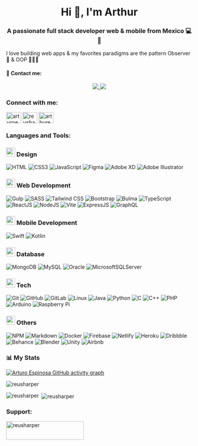 <h1 align="center">Hi 👋, I'm Arthur</h1>
<h3 align="center">A passionate full stack developer web & mobile from Mexico 💻📱</h3>

I love building web apps & my favorites paradigms are the pattern Observer 👀 & OOP 🧑🏻‍💻

#### 📩 Contact me: 
<div align="center">
    <a href="https://www.linkedin.com/in/mar%C3%ADa-m-b81bbb1b8/" target="_blank">
        <img src="https://img.shields.io/badge/LinkedIn-%23181818?logo=linkedin&style=for-the-badge"/>
    </a>
    <a href="mailto:reusharper@comunidad.unam.mx" target="_blank">
        <img src="https://img.shields.io/badge/Microsoft_Outlook-0078D4?style=for-the-badge&logo=microsoft-outlook&logoColor=white"/>
    </a>
</div>

<h3 align="left">Connect with me:</h3>
<p align="left">
<a href="https://linkedin.com/in/arturoeg" target="blank"><img align="center" src="https://raw.githubusercontent.com/rahuldkjain/github-profile-readme-generator/master/src/images/icons/Social/linked-in-alt.svg" alt="arturoeg" height="30" width="40" /></a>
<a href="https://dribbble.com/reusharper" target="blank"><img align="center" src="https://raw.githubusercontent.com/rahuldkjain/github-profile-readme-generator/master/src/images/icons/Social/dribbble.svg" alt="reusharper" height="30" width="40" /></a>
<a href="https://www.behance.net/arthurespinosa" target="blank"><img align="center" src="https://raw.githubusercontent.com/rahuldkjain/github-profile-readme-generator/master/src/images/icons/Social/behance.svg" alt="arthurespinosa" height="30" width="40" /></a>
</p>

<h3 align="left">Languages and Tools:</h3>
<p align="left"> 

### <img src = "https://media2.giphy.com/media/7l93TuTjGMEgiosl39/giphy.gif?cid=ecf05e472bsj90y0ls90szjk9xg74d44f8e44ea22tz55cg3&rid=giphy.gif&ct=g" width = 24px> Design
![HTML](https://img.shields.io/badge/HTML5-E34F26?style=for-the-badge&logo=html5&logoColor=white)
![CSS3](https://img.shields.io/badge/CSS3-1572B6?style=for-the-badge&logo=css3&logoColor=white)
![JavaScript](https://img.shields.io/badge/JavaScript-323330?style=for-the-badge&logo=javascript&logoColor=F7DF1E)
![Figma](https://img.shields.io/badge/figma-%23F24E1E.svg?style=for-the-badge&logo=figma&logoColor=white)
![Adobe XD](https://img.shields.io/badge/Adobe%20XD-470137?style=for-the-badge&logo=Adobe%20XD&logoColor=#FF61F6)
![Adobe Illustrator](https://img.shields.io/badge/adobe%20illustrator-%23FF9A00.svg?style=for-the-badge&logo=adobe%20illustrator&logoColor=white)

### <img src = "https://media2.giphy.com/media/QssGEmpkyEOhBCb7e1/giphy.gif?cid=ecf05e47a0n3gi1bfqntqmob8g9aid1oyj2wr3ds3mg700bl&rid=giphy.gif" width = 24px> Web Development
![Gulp](https://img.shields.io/badge/GULP-%23CF4647.svg?style=for-the-badge&logo=gulp&logoColor=white)
![SASS](https://img.shields.io/badge/Sass-CC6699?style=for-the-badge&logo=sass&logoColor=white)
![Tailwind CSS](https://img.shields.io/badge/Tailwind_CSS-38B2AC?style=for-the-badge&logo=tailwind-css&logoColor=white)
![Bootstrap](https://img.shields.io/badge/Bootstrap-563D7C?style=for-the-badge&logo=bootstrap&logoColor=white)
![Bulma](https://img.shields.io/badge/bulma-00D0B1?style=for-the-badge&logo=bulma&logoColor=white)
![TypeScript](https://img.shields.io/badge/TypeScript-007ACC?style=for-the-badge&logo=typescript&logoColor=white)
![ReactJS](https://img.shields.io/badge/React-20232A?style=for-the-badge&logo=react&logoColor=61DAFB)
![NodeJS](https://img.shields.io/badge/node.js-6DA55F?style=for-the-badge&logo=node.js&logoColor=white)
![Vite](https://img.shields.io/badge/vite-%23646CFF.svg?style=for-the-badge&logo=vite&logoColor=white)
![ExpressJS](https://img.shields.io/badge/Express.js-404D59?style=for-the-badge)
![GraphQL](https://img.shields.io/badge/-GraphQL-E10098?style=for-the-badge&logo=graphql&logoColor=white)

### <img src = "https://media1.giphy.com/media/RLlOG3mkHqXDxXT9eV/giphy.gif?cid=ecf05e471kaie2kzbt748t63kjots7y2e2q1dcyh9opeikq8&rid=giphy.gif&ct=g" width = 24px> Mobile Development
![Swift](https://img.shields.io/badge/swift-F54A2A?style=for-the-badge&logo=swift&logoColor=white)
![Kotlin](https://img.shields.io/badge/kotlin-%237F52FF.svg?style=for-the-badge&logo=kotlin&logoColor=white)

### <img src = "https://media2.giphy.com/media/kPrlykW2TpVU4HWx2O/giphy.gif?cid=ecf05e471krnty5qis0uxru7bm7bidmbp5t8uggo31k7ayf7&rid=giphy.gif&ct=g" width = 24px> Database
![MongoDB](https://img.shields.io/badge/MongoDB-%234ea94b.svg?style=for-the-badge&logo=mongodb&logoColor=white)
![MySQL](https://img.shields.io/badge/MySQL-005C84?style=for-the-badge&logo=mysql&logoColor=white)
![Oracle](https://img.shields.io/badge/Oracle-F80000?style=for-the-badge&logo=oracle&logoColor=white)
![MicrosoftSQLServer](https://img.shields.io/badge/Microsoft%20SQL%20Sever-CC2927?style=for-the-badge&logo=microsoft%20sql%20server&logoColor=white)


### <img src = "https://assets.website-files.com/60cc615104cda603e3c1ad1d/61f02e44d9176c53cef11a1f_curriculum%20comp.gif" width = 24px> Tech
![Git](https://img.shields.io/badge/git-%23F05033.svg?style=for-the-badge&logo=git&logoColor=white)
![GitHub](https://img.shields.io/badge/github-%23121011.svg?style=for-the-badge&logo=github&logoColor=white)
![GitLab](https://img.shields.io/badge/gitlab-%23181717.svg?style=for-the-badge&logo=gitlab&logoColor=white)
![Linux](https://img.shields.io/badge/Linux-FCC624?style=for-the-badge&logo=linux&logoColor=black)
![Java](https://img.shields.io/badge/java-%23ED8B00.svg?style=for-the-badge&logo=java&logoColor=white)
![Python](https://img.shields.io/badge/Python-FFD43B?style=for-the-badge&logo=python&logoColor=darkgreen)
![C](https://img.shields.io/badge/c-%2300599C.svg?style=for-the-badge&logo=c&logoColor=white)
![C++](https://img.shields.io/badge/c++-%2300599C.svg?style=for-the-badge&logo=c%2B%2B&logoColor=white)
![PHP](https://img.shields.io/badge/php-%23777BB4.svg?style=for-the-badge&logo=php&logoColor=white)
![Arduino](https://img.shields.io/badge/-Arduino-00979D?style=for-the-badge&logo=Arduino&logoColor=white)
![Raspberry Pi](https://img.shields.io/badge/-RaspberryPi-C51A4A?style=for-the-badge&logo=Raspberry-Pi)

### <img src = "https://media2.giphy.com/media/QssGEmpkyEOhBCb7e1/giphy.gif?cid=ecf05e47a0n3gi1bfqntqmob8g9aid1oyj2wr3ds3mg700bl&rid=giphy.gif" width = 24px> Others
![NPM](https://img.shields.io/badge/NPM-%23000000.svg?style=for-the-badge&logo=npm&logoColor=white)
![Markdown](https://img.shields.io/badge/Markdown-000000?style=for-the-badge&logo=markdown&logoColor=white)
![Docker](https://img.shields.io/badge/docker-%230db7ed.svg?style=for-the-badge&logo=docker&logoColor=white)
![Firebase](https://img.shields.io/badge/firebase-%23039BE5.svg?style=for-the-badge&logo=firebase)
![Netlify](https://img.shields.io/badge/netlify-%23000000.svg?style=for-the-badge&logo=netlify&logoColor=#00C7B7)
![Heroku](https://img.shields.io/badge/Heroku-430098?style=for-the-badge&logo=heroku&logoColor=white)
![Dribbble](https://img.shields.io/badge/Dribbble-EA4C89?style=for-the-badge&logo=dribbble&logoColor=white)
![Behance](https://img.shields.io/badge/Behance-1769ff?style=for-the-badge&logo=behance&logoColor=white)
![Blender](https://img.shields.io/badge/blender-%23F5792A.svg?style=for-the-badge&logo=blender&logoColor=white)
![Unity](https://img.shields.io/badge/Unity-100000?style=for-the-badge&logo=unity&logoColor=white)
![Airbnb](https://img.shields.io/badge/Airbnb-%23ff5a5f.svg?style=for-the-badge&logo=Airbnb&logoColor=white)

 ### 📊 My Stats

[![Arturo Espinosa GitHub activity graph](https://activity-graph.herokuapp.com/graph?username=reusharper&&theme=react-dark)](https://github.com/ReusHarper)

<p><img align="center" src="https://github-readme-stats.vercel.app/api/top-langs?username=reusharper&show_icons=true&locale=en&layout=compact&theme=tokyonight" alt="reusharper" /></p>

<p><img align="left" src="https://github-readme-stats.vercel.app/api/top-langs?username=reusharper&show_icons=true&locale=en&layout=compact&theme=tokyonight" alt="reusharper" /></p>

<p>&nbsp;<img align="center" src="https://github-readme-stats.vercel.app/api?username=reusharper&show_icons=true&locale=en&theme=tokyonight" alt="reusharper" /></p>

<h3 align="left">Support:</h3>
<p><a href="https://www.buymeacoffee.com/reusharper"> <img align="left" src="https://cdn.buymeacoffee.com/buttons/v2/default-yellow.png" height="50" width="210" alt="reusharper" /></a></p><br><br>
